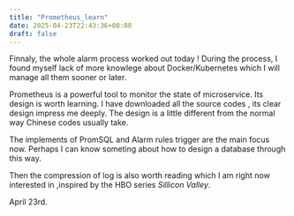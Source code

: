 ```yaml
---
title: "Prometheus_learn"
date: 2025-04-23T22:43:36+08:00
draft: false
---
```


Finnaly, the whole alarm process worked out today ! During the process, I found myself lack of more knowlege about Docker/Kubernetes which I will manage all them sooner or later. 

Prometheus is a powerful tool to monitor the state of microservice. Its design is worth learning. I have downloaded all the source codes , its clear design impress me deeply. The design is a little different from the normal way Chinese codes usually take. 

The implements of PromSQL and Alarm rules trigger are the main focus now. Perhaps I can know someting about how to design a database through this way.

Then the compression of log is also worth reading which I am right now interested in ,inspired by the HBO series *Sillicon Valley*.

April 23rd.
